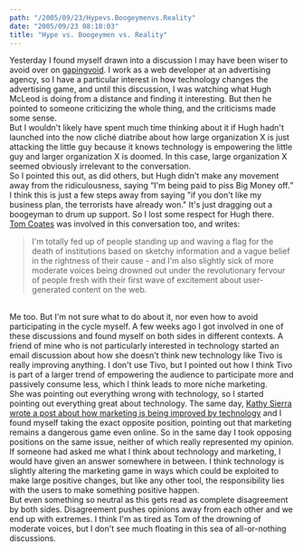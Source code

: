 ```yaml
---
path: "/2005/09/23/Hypevs.Boogeymenvs.Reality" 
date: "2005/09/23 08:10:03" 
title: "Hype vs. Boogeymen vs. Reality" 
---
```

Yesterday I found myself drawn into a discussion I may have been wiser to avoid over on <a href="http://www.gapingvoid.com/Moveable_Type/archives/001949.html">gapingvoid</a>. I work as a web developer at an advertising agency, so I have a particular interest in how technology changes the advertising game, and until this discussion, I was watching what Hugh McLeod is doing from a distance and finding it interesting. But then he pointed to someone criticizing the whole thing, and the criticisms made some sense.<br>But I wouldn't likely have spent much time thinking about it if Hugh hadn't launched into the now clich&#233; diatribe about how large organization X is just attacking the little guy because it knows technology is empowering the little guy and larger organization X is doomed. In this case, large organization X seemed obviously irrelevant to the conversation.<br>So I pointed this out, as did others, but Hugh didn't make any movement away from the ridiculousness, saying <q>I'm being paid to piss Big Money off.</q> I think this is just a few steps away from saying "if you don't like my business plan, the terrorists have already won." It's just dragging out a boogeyman to drum up support. So I lost some respect for Hugh there.<br><a href="http://www.plasticbag.org/archives/2005/09/a_response_to_the_rhetoric_of_weblog_marketing.shtml">Tom Coates</a> was involved in this conversation too, and writes:<br><blockquote>I'm totally fed up of people standing up and waving a flag for the death of institutions based on sketchy information and a vague belief in the rightness of their cause - and I'm also slightly sick of more moderate voices being drowned out under the revolutionary fervour of people fresh with their first wave of excitement about user-generated content on the web.</blockquote><br>Me too. But I'm not sure what to do about it, nor even how to avoid participating in the cycle myself. A few weeks ago I got involved in one of these discussions and found myself on both sides in different contexts. A friend of mine who is not particularly interested in technology started an email discussion about how she doesn't think new technology like Tivo is really improving anything. I don't use Tivo, but I pointed out how I think Tivo is part of a larger trend of empowering the audience to participate more and passively consume less, which I think leads to more niche marketing.<br>She was pointing out everything wrong with technology, so I started pointing out everything great about technology. The same day, <a href="http://headrush.typepad.com/creating_passionate_users/">Kathy Sierra wrote a post about how marketing is being improved by technology</a> and I found myself taking the exact opposite position, pointing out that marketing remains a dangerous game even online. So in the same day I took opposing positions on the same issue, neither of which really represented my opinion.<br>If someone had asked me what I think about technology and marketing, I would have given an answer somewhere in between. I think technology is slightly altering the marketing game in ways which could be exploited to make large positive changes, but like any other tool, the responsibility lies with the users to make something positive happen.<br>But even something so neutral as this gets read as complete disagreement by both sides. Disagreement pushes opinions away from each other and we end up with extremes. I think I'm as tired as Tom of the drowning of moderate voices, but I don't see much floating in this sea of all-or-nothing discussions.
